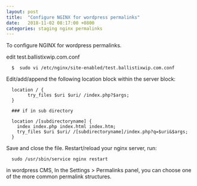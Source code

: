 ```yaml
---
layout: post
title:  "Configure NGINX for wordpress permalinks"
date:   2018-11-02 08:17:00 +0800
categories: staging nginx permalinks
---
```


To configure NGINX for wordpress permalinks.

edit test.ballistixwip.com.conf

      $  sudo vi /etc/nginx/site-enabled/test.ballistixwip.com.conf

Edit/add/append the following location block within the server block:

      location / {
            try_files $uri $uri/ /index.php?$args;
      }

      ### if in sub directory

      location /[subdirectoryname] {
        index index.php index.html index.htm;
        try_files $uri $uri/ /[subdirectoryname]/index.php?q=$uri&$args;
      }

Save and close the file. Restart/reload your nginx server, run:

      sudo /usr/sbin/service nginx restart

in wordpress CMS, In the Settings > Permalinks panel, you can choose one of the more common permalink structures.

